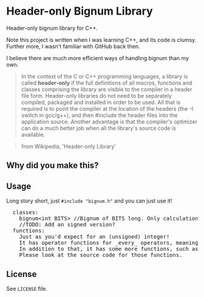 # Header-only Bignum Library
Header-only bignum library for C++.

Note this project is written when I was learning C++, and its code is clumsy. Further more, I wasn't familiar with GitHub back then.

I believe there are much more efficient ways of handling bignum than my own.

>In the context of the C or C++ programming languages, a library is called **header-only** if the full definitions of all macros, functions and classes comprising the library are visible to the compiler in a header file form. Header-only libraries do not need to be separately compiled, packaged and installed in order to be used. All that is required is to point the compiler at the location of the headers (the -I switch in gcc/g++), and then #include the header files into the application source. Another advantage is that the compiler's optimizer can do a much better job when all the library's source code is available.

>from Wikipedia, 'Header-only Library'

## Why did you make this?

## Usage
Long story short, just `#include "bignum.h"` and you can just use it!

<pre>
  classes:
    bignum&lt;int BITS&gt; //Bignum of BITS long. Only calculations with same BITS is premitted for now.
    //TODO: Add an signed version?
  functions:
    Just as you'd expect for an (unsigned) integer!
    It has operator functions for _every_ operators, meaning you can just do things like `a+=b` or `a&=b;`!
    In addition to that, it has some more functions, such as binary rotation. (`ror(size_t)` and `rol(size_t)`)
    Please look at the source code for those functions.
</pre>

## License
See `LICENSE` file.
